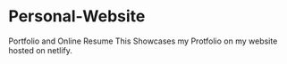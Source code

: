 # Personal-Website
Portfolio and Online Resume
This Showcases my Protfolio on my website hosted on netlify.
